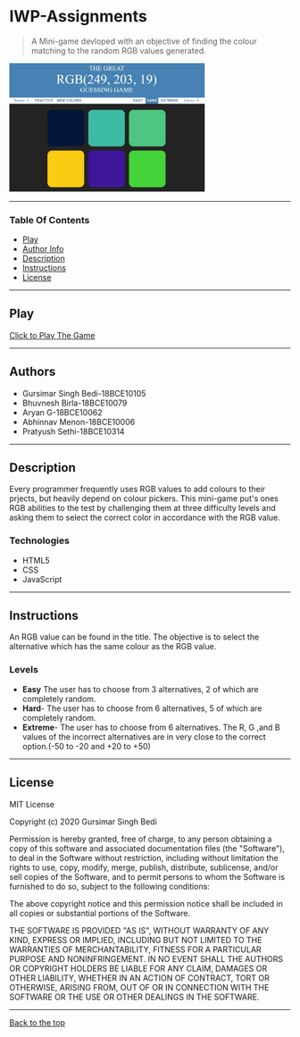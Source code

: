 # IWP-Assignments
>A Mini-game devloped with an objective of finding the colour matching to the random RGB values generated.
<img src="Assignment-1/image/gamepic.JPG" width=350>

---

### Table Of Contents
- [Play](#play)
- [Author Info](#author-info)
- [Description](#description)
- [Instructions](#instructions)
- [License](#license)

---

## Play
[Click to Play The Game](https://gursimar04.github.io/IWP-Assignments/Assignment-1/)

---

## Authors
- Gursimar Singh Bedi-18BCE10105
- Bhuvnesh Birla-18BCE10079
- Aryan G-18BCE10062
- Abhinnav Menon-18BCE10006
- Pratyush Sethi-18BCE10314

---

## Description
Every programmer frequently uses RGB values to add colours to their prjects, but heavily depend on colour pickers. This mini-game put's ones RGB abilities to the test by challenging them at three difficulty levels and asking them to select the correct color in accordance with the RGB value. 

### Technologies

- HTML5
- CSS
- JavaScript

---

## Instructions
An RGB value can be found in the title. The objective is to select the alternative which has the same colour as the RGB value.

### Levels

- **Easy** The user has to choose from 3 alternatives, 2 of which are completely random.
- **Hard**- The user has to choose from 6 alternatives, 5 of which are completely random.
- **Extreme**- The user has to choose from 6 alternatives. The R, G ,and B values of the incorrect alternatives are in very close to the correct option.(-50 to -20 and +20 to +50)

---
## License
MIT License

Copyright (c) 2020 Gursimar Singh Bedi

Permission is hereby granted, free of charge, to any person obtaining a copy of this software and associated documentation files (the "Software"), to deal in the Software without restriction, including without limitation the rights to use, copy, modify, merge, publish, distribute, sublicense, and/or sell copies of the Software, and to permit persons to whom the Software is furnished to do so, subject to the following conditions:

The above copyright notice and this permission notice shall be included in all copies or substantial portions of the Software.

THE SOFTWARE IS PROVIDED "AS IS", WITHOUT WARRANTY OF ANY KIND, EXPRESS OR IMPLIED, INCLUDING BUT NOT LIMITED TO THE WARRANTIES OF MERCHANTABILITY, FITNESS FOR A PARTICULAR PURPOSE AND NONINFRINGEMENT. IN NO EVENT SHALL THE AUTHORS OR COPYRIGHT HOLDERS BE LIABLE FOR ANY CLAIM, DAMAGES OR OTHER LIABILITY, WHETHER IN AN ACTION OF CONTRACT, TORT OR OTHERWISE, ARISING FROM, OUT OF OR IN CONNECTION WITH THE SOFTWARE OR THE USE OR OTHER DEALINGS IN THE SOFTWARE.

---



[Back to the top](#RGBGuessingGame)

